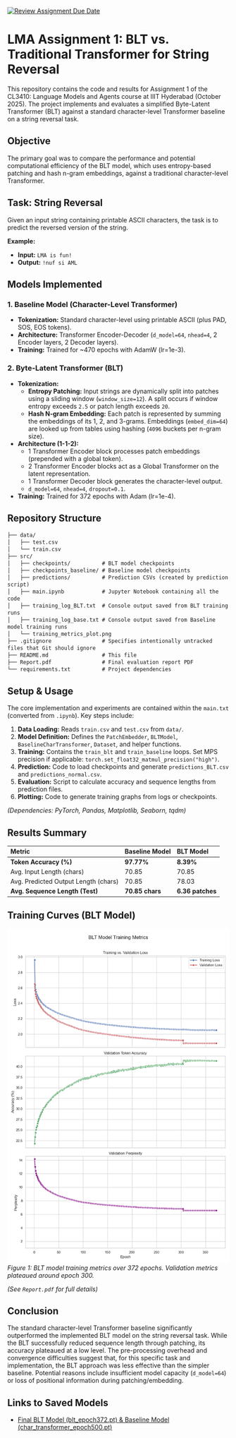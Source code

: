 [![Review Assignment Due Date](https://classroom.github.com/assets/deadline-readme-button-22041afd0340ce965d47ae6ef1cefeee28c7c493a6346c4f15d667ab976d596c.svg)](https://classroom.github.com/a/-JGnMZcd)

# LMA Assignment 1: BLT vs. Traditional Transformer for String Reversal

This repository contains the code and results for Assignment 1 of the CL3410: Language Models and Agents course at IIIT Hyderabad (October 2025). The project implements and evaluates a simplified Byte-Latent Transformer (BLT) against a standard character-level Transformer baseline on a string reversal task.

## Objective

The primary goal was to compare the performance and potential computational efficiency of the BLT model, which uses entropy-based patching and hash n-gram embeddings, against a traditional character-level Transformer.

## Task: String Reversal

Given an input string containing printable ASCII characters, the task is to predict the reversed version of the string.

**Example:**

* **Input:** `LMA is fun!`
* **Output:** `!nuf si AML`

## Models Implemented

### 1. Baseline Model (Character-Level Transformer)

* **Tokenization:** Standard character-level using printable ASCII (plus PAD, SOS, EOS tokens).
* **Architecture:** Transformer Encoder-Decoder (`d_model=64`, `nhead=4`, 2 Encoder layers, 2 Decoder layers).
* **Training:** Trained for ~470 epochs with AdamW (lr=1e-3).

### 2. Byte-Latent Transformer (BLT)

* **Tokenization:**
    * **Entropy Patching:** Input strings are dynamically split into patches using a sliding window (`window_size=12`). A split occurs if window entropy exceeds `2.5` or patch length exceeds `20`.
    * **Hash N-gram Embedding:** Each patch is represented by summing the embeddings of its 1, 2, and 3-grams. Embeddings (`embed_dim=64`) are looked up from tables using hashing (`4096` buckets per n-gram size).
* **Architecture (1-1-2):**
    * 1 Transformer Encoder block processes patch embeddings (prepended with a global token).
    * 2 Transformer Encoder blocks act as a Global Transformer on the latent representation.
    * 1 Transformer Decoder block generates the character-level output.
    * `d_model=64`, `nhead=4`, `dropout=0.1`.
* **Training:** Trained for 372 epochs with Adam (lr=1e-4).

## Repository Structure

```
├── data/
│   ├── test.csv
│   └── train.csv
├── src/
│   ├── checkpoints/          # BLT model checkpoints
│   ├── checkpoints_baseline/ # Baseline model checkpoints
│   ├── predictions/          # Prediction CSVs (created by prediction script)
│   ├── main.ipynb            # Jupyter Notebook containing all the code
│   ├── training_log_BLT.txt  # Console output saved from BLT training runs
│   ├── training_log_base.txt # Console output saved from Baseline model training runs
│   └── training_metrics_plot.png
├── .gitignore                # Specifies intentionally untracked files that Git should ignore
├── README.md                 # This file
├── Report.pdf                # Final evaluation report PDF
└── requirements.txt          # Project dependencies
```

## Setup & Usage

The core implementation and experiments are contained within the `main.txt` (converted from `.ipynb`). Key steps include:

1.  **Data Loading:** Reads `train.csv` and `test.csv` from `data/`.
2.  **Model Definition:** Defines the `PatchEmbedder`, `BLTModel`, `BaselineCharTransformer`, `Dataset`, and helper functions.
3.  **Training:** Contains the `train_blt` and `train_baseline` loops. Set MPS precision if applicable: `torch.set_float32_matmul_precision("high")`.
4.  **Prediction:** Code to load checkpoints and generate `predictions_BLT.csv` and `predictions_normal.csv`.
5.  **Evaluation:** Script to calculate accuracy and sequence lengths from prediction files.
6.  **Plotting:** Code to generate training graphs from logs or checkpoints.

*(Dependencies: PyTorch, Pandas, Matplotlib, Seaborn, tqdm)*

## Results Summary

| Metric                               | Baseline Model  | BLT Model        |
| :----------------------------------- | :-------------- | :--------------- |
| **Token Accuracy (%)** | **97.77%** | **8.39%** |
| Avg. Input Length (chars)            | 70.85           | 70.85            |
| Avg. Predicted Output Length (chars) | 70.85           | 78.03            |
| **Avg. Sequence Length (Test)** | **70.85 chars** | **6.36 patches** |

## Training Curves (BLT Model)

![BLT Training Curves](src/training_metrics_plot.png)
*Figure 1: BLT model training metrics over 372 epochs. Validation metrics plateaued around epoch 300.*

*(See `Report.pdf` for full details)*

## Conclusion

The standard character-level Transformer baseline significantly outperformed the implemented BLT model on the string reversal task. While the BLT successfully reduced sequence length through patching, its accuracy plateaued at a low level. The pre-processing overhead and convergence difficulties suggest that, for this specific task and implementation, the BLT approach was less effective than the simpler baseline. Potential reasons include insufficient model capacity (`d_model=64`) or loss of positional information during patching/embedding.

## Links to Saved Models

* [Final BLT Model (blt_epoch372.pt) & Baseline Model (char_transformer_epoch500.pt)](https://drive.google.com/drive/folders/1BIsIaQ5GCVY-t-xp34LIR9IR8gN2eVGx?usp=share_link)
